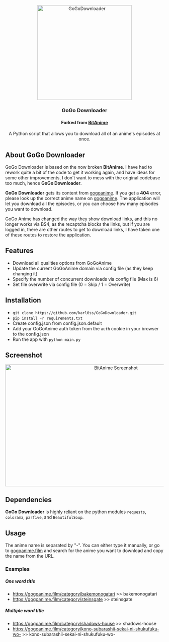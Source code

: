 <div align="center">
  <img
    style="width: 300px; height: 300px"
    src="https://github.com/karl0ss/GoGoDownloader/raw/master/img/gogo_logo.png"
    title="GoGoDownloader"
    alt="GoGoDownloader"
  />
  <h3>GoGo Downloader</h3>
  <h4>Forked from <a href="https://github.com/sh1nobuu/BitAnime">BitAnime</a></h4>
  <p>
    A Python script that allows you to download all of an anime's episodes at once.
  </p>
 
</div>

## About GoGo Downloader

GoGo Downloader is based on the now broken **BitAnime**. I have had to rework quite a bit of the code to get it working again, and have ideas for some other improvements, I don't want to mess with the original codebase too much, hence **GoGo Downloader**.

 **GoGo Downloader** gets its content from [gogoanime](https://gogoanime.film/). If you get a **404** error, please look up the correct anime name on [gogoanime](https://gogoanime.film/). The application will let you download all the episodes, or you can choose how many episodes you want to download.

GoGo Anime has changed the way they show download links, and this no longer works via BS4, as the recaptcha blocks the links, but if you are logged in, there are other routes to get to download links, I have taken one of these routes to restore the application.

## Features

 - Download all qualities options from GoGoAnime
 - Update the current GoGoAnime domain via config file (as they keep changing it)
 - Specify the number of concurrent downloads via config file (Max is 6)
 - Set file overwrite via config file (0 = Skip / 1 = Overwrite)

## Installation

 - ```git clone https://github.com/karl0ss/GoGoDownloader.git```
 - ```pip install -r requirements.txt```
 - Create config.json from config.json.default
 - Add your GoGoAnime auth token from the ```auth``` cookie in your browser to the config.json
 - Run the app with ```python main.py```

## Screenshot

<div align="center">
  <img style="height:386px; width:688px;" src="https://github.com/karl0ss/GoGoDownloader/raw/master/img/screenshot.png"
  title="BitAnime in action" alt="BitAnime Screenshot">
</div>

## Dependencies

**GoGo Downloader** is highly reliant on the python modules `requests`, `colorama`, `parfive`, and `BeautifulSoup`.


## Usage

The anime name is separated by "-". You can either type it manually, or go to [gogoanime.film](https://gogoanime.film/) and search for the anime you want to download and copy the name from the URL.

### Examples

##### One word title

- https://gogoanime.film/category/bakemonogatari >> bakemonogatari
- https://gogoanime.film/category/steinsgate >> steinsgate

##### Multiple word title

- https://gogoanime.film/category/shadows-house >> shadows-house
- https://gogoanime.film/category/kono-subarashii-sekai-ni-shukufuku-wo- >> kono-subarashii-sekai-ni-shukufuku-wo-